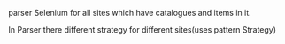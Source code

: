 
parser Selenium for all sites which have catalogues and items in it.

In Parser there different strategy for different sites(uses pattern Strategy)

